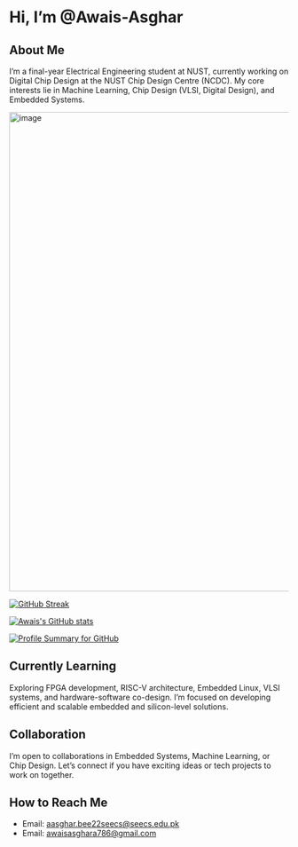 # Hi, I’m @Awais-Asghar

## About Me
I’m a final-year Electrical Engineering student at NUST, currently working on Digital Chip Design at the NUST Chip Design Centre (NCDC). My core interests lie in Machine Learning, Chip Design (VLSI, Digital Design), and Embedded Systems.

<img width="1537" height="864" alt="image" src="https://github.com/user-attachments/assets/2341bd4f-6a69-4c46-b048-9badb90530bf" />


[![GitHub Streak](https://streak-stats.demolab.com?user=Awais-Asghar&theme=default)](https://git.io/streak-stats)

[![Awais's GitHub stats](https://github-readme-stats.vercel.app/api?username=Awais-Asghar&show_icons=true&rank_icon=github&theme=dark)](https://github.com/Awais-Asghar)


[![Profile Summary for GitHub](https://img.shields.io/badge/Profile%20Summary-Click%20Here-blue?style=flat-square)](https://profile-summary-for-github.com/user/Awais-Asghar)

## Currently Learning
Exploring FPGA development, RISC-V architecture, Embedded Linux, VLSI systems, and hardware-software co-design. I’m focused on developing efficient and scalable embedded and silicon-level solutions.

## Collaboration
I’m open to collaborations in Embedded Systems, Machine Learning, or Chip Design. Let’s connect if you have exciting ideas or tech projects to work on together.

## How to Reach Me
- Email: aasghar.bee22seecs@seecs.edu.pk
- Email: awaisasghara786@gmail.com 

